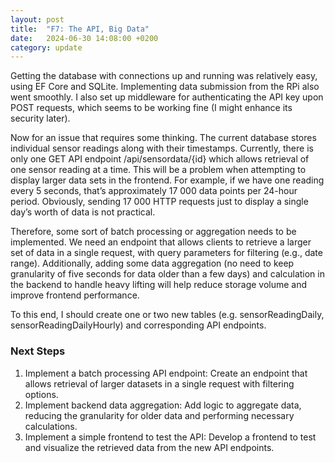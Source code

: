 ```yaml
---
layout: post
title:  "F7: The API, Big Data"
date:   2024-06-30 14:08:00 +0200
category: update
---
```


Getting the database with connections up and running was relatively easy, using EF Core and SQLite. Implementing data submission from the RPi also went smoothly. I also set up middleware for authenticating the API key upon POST requests, which seems to be working fine (I might enhance its security later).

Now for an issue that requires some thinking. The current database stores individual sensor readings along with their timestamps. Currently, there is only one GET API endpoint /api/sensordata/{id} which allows retrieval of one sensor reading at a time. This will be a problem when attempting to display larger data sets in the frontend. For example, if we have one reading every 5 seconds, that’s approximately 17 000 data points per 24-hour period. Obviously, sending 17 000 HTTP requests just to display a single day’s worth of data is not practical.

Therefore, some sort of batch processing or aggregation needs to be implemented. We need an endpoint that allows clients to retrieve a larger set of data in a single request, with query parameters for filtering (e.g., date range). Additionally, adding some data aggregation (no need to keep granularity of five seconds for data older than a few days) and calculation in the backend to handle heavy lifting will help reduce storage volume and improve frontend performance.

To this end, I should create one or two new tables (e.g. sensorReadingDaily, sensorReadingDailyHourly) and corresponding API endpoints.

### Next Steps
1. Implement a batch processing API endpoint: Create an endpoint that allows retrieval of larger datasets in a single request with filtering options.
2. Implement backend data aggregation: Add logic to aggregate data, reducing the granularity for older data and performing necessary calculations.
3. Implement a simple frontend to test the API: Develop a frontend to test and visualize the retrieved data from the new API endpoints.
